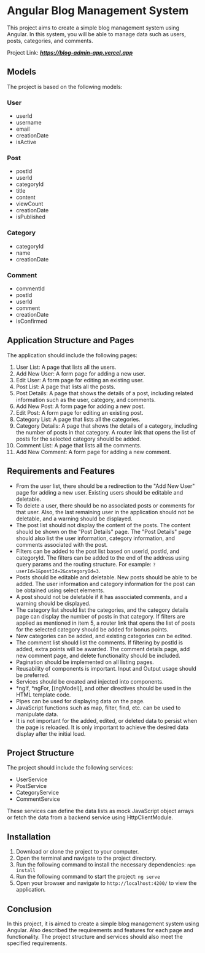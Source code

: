 
# Angular Blog Management System

This project aims to create a simple blog management system using Angular. In this system, you will be able to manage data such as users, posts, categories, and comments.

Project Link: ***https://blog-admin-app.vercel.app***

## Models

The project is based on the following models:

### User
- userId
- username
- email
- creationDate
- isActive

### Post
- postId
- userId
- categoryId
- title
- content
- viewCount
- creationDate
- isPublished

### Category
- categoryId
- name
- creationDate

### Comment
- commentId
- postId
- userId
- comment
- creationDate
- isConfirmed

## Application Structure and Pages

The application should include the following pages:

1. User List: A page that lists all the users.
2. Add New User: A form page for adding a new user.
3. Edit User: A form page for editing an existing user.
4. Post List: A page that lists all the posts.
5. Post Details: A page that shows the details of a post, including related information such as the user, category, and comments.
6. Add New Post: A form page for adding a new post.
7. Edit Post: A form page for editing an existing post.
8. Category List: A page that lists all the categories.
9. Category Details: A page that shows the details of a category, including the number of posts in that category. A router link that opens the list of posts for the selected category should be added.
10. Comment List: A page that lists all the comments.
11. Add New Comment: A form page for adding a new comment.

## Requirements and Features

- From the user list, there should be a redirection to the "Add New User" page for adding a new user. Existing users should be editable and deletable.
- To delete a user, there should be no associated posts or comments for that user. Also, the last remaining user in the application should not be deletable, and a warning should be displayed.
- The post list should not display the content of the posts. The content should be shown on the "Post Details" page. The "Post Details" page should also list the user information, category information, and comments associated with the post.
- Filters can be added to the post list based on userId, postId, and categoryId. The filters can be added to the end of the address using query params and the routing structure. For example: `?userId=1&postId=2&categoryId=3`.
- Posts should be editable and deletable. New posts should be able to be added. The user information and category information for the post can be obtained using select elements.
- A post should not be deletable if it has associated comments, and a warning should be displayed.
- The category list should list the categories, and the category details page can display the number of posts in that category. If filters are applied as mentioned in item 5, a router link that opens the list of posts for the selected category should be added for bonus points.
- New categories can be added, and existing categories can be edited.
- The comment list should list the comments. If filtering by postId is added, extra points will be awarded. The comment details page, add new comment page, and delete functionality should be included.
- Pagination should be implemented on all listing pages.
- Reusability of components is important. Input and Output usage should be preferred.
- Services should be created and injected into components.
- *ngIf, *ngFor, [(ngModel)], and other directives should be used in the HTML template code.
- Pipes can be used for displaying data on the page.
- JavaScript functions such as map, filter, find, etc. can be used to manipulate data.
- It is not important for the added, edited, or deleted data to persist when the page is reloaded. It is only important to achieve the desired data display after the initial load.

## Project Structure

The project should include the following services:

- UserService
- PostService
- CategoryService
- CommentService

These services can define the data lists as mock JavaScript object arrays or fetch the data from a backend service using HttpClientModule.

## Installation

1. Download or clone the project to your computer.
2. Open the terminal and navigate to the project directory.
3. Run the following command to install the necessary dependencies:
``` npm install ```
4. Run the following command to start the project:
``` ng serve ```
5. Open your browser and navigate to `http://localhost:4200/` to view the application.

## Conclusion

In this project, it is aimed to create a simple blog management system using Angular. Also described the requirements and features for each page and functionality. The project structure and services should also meet the specified requirements. 